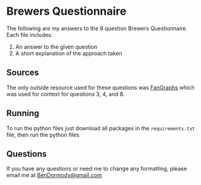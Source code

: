 # Brewers Questionnaire

The following are my answers to the 8 question Brewers Questionnaire. Each file includes:

1. An answer to the given question
2. A short explanation of the approach taken

## Sources

The only outside resource used for these questions was [FanGraphs](https://www.fangraphs.com/) which was used for context for questions 3, 4, and 8.

## Running

To run the python files just download all packages in the `requirements.txt` file, then run the python files

## Questions

If you have any questions or need me to change any formatting, please email me at [BenDormody@gmail.com](mailto:BenDormody@gmail.com)
